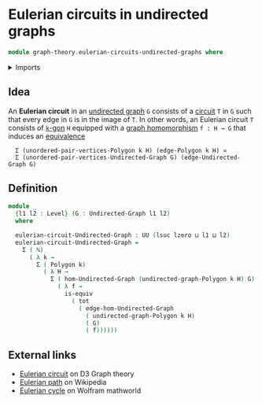 # Eulerian circuits in undirected graphs

```agda
module graph-theory.eulerian-circuits-undirected-graphs where
```

<details><summary>Imports</summary>

```agda
open import elementary-number-theory.natural-numbers

open import foundation.dependent-pair-types
open import foundation.equivalences
open import foundation.functoriality-dependent-pair-types
open import foundation.universe-levels

open import graph-theory.morphisms-undirected-graphs
open import graph-theory.polygons
open import graph-theory.undirected-graphs
```

</details>

## Idea

An **Eulerian circuit** in an [undirected graph](graph-theory.undirected-graphs.md) `G` consists of a [circuit](graph-theory.circuits-undirected-graphs.md) `T` in `G`
such that every edge in `G` is in the image of `T`. In other words, an Eulerian
circuit `T` consists of [`k`-gon](graph-theory.polygons.md) `H` equipped with a [graph homomorphism](graph-theory.morphisms-undirected-graphs.md)
`f : H → G` that induces an [equivalence](foundation-core.equivalences.md)

```text
  Σ (unordered-pair-vertices-Polygon k H) (edge-Polygon k H) ≃
  Σ (unordered-pair-vertices-Undirected-Graph G) (edge-Undirected-Graph G)
```

## Definition

```agda
module _
  {l1 l2 : Level} (G : Undirected-Graph l1 l2)
  where

  eulerian-circuit-Undirected-Graph : UU (lsuc lzero ⊔ l1 ⊔ l2)
  eulerian-circuit-Undirected-Graph =
    Σ ( ℕ)
      ( λ k →
        Σ ( Polygon k)
          ( λ H →
            Σ ( hom-Undirected-Graph (undirected-graph-Polygon k H) G)
              ( λ f →
                is-equiv
                  ( tot
                    ( edge-hom-Undirected-Graph
                      ( undirected-graph-Polygon k H)
                      ( G)
                      ( f))))))
```

## External links

- [Eulerian circuit](https://d3gt.com/unit.html?eulerian-circuit) on D3 Graph theory
- [Eulerian path](https://en.wikipedia.org/wiki/Eulerian_path) on Wikipedia
- [Eulerian cycle](https://mathworld.wolfram.com/EulerianCycle.html) on Wolfram mathworld
